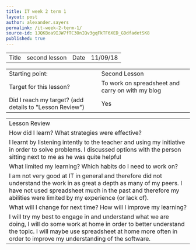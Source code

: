 ```yaml
---
title: IT week 2 term 1
layout: post
author: alexander.sayers
permalink: /it-week-2-term-1/
source-id: 1JQKBoa9IJW7fTC3OnIQv3gqFkTF6XED_GDdfadetSK8
published: true
---
```

<table>
  <tr>
    <td>Title</td>
    <td>second lesson</td>
    <td>Date</td>
    <td>11/09/18</td>
  </tr>
</table>


<table>
  <tr>
    <td>Starting point:</td>
    <td>Second Lesson</td>
  </tr>
  <tr>
    <td>Target for this lesson?</td>
    <td>To work on spreadsheet and carry on with my blog</td>
  </tr>
  <tr>
    <td>Did I reach my target? 
(add details to "Lesson Review")</td>
    <td>Yes</td>
  </tr>
</table>


<table>
  <tr>
    <td>Lesson Review</td>
  </tr>
  <tr>
    <td>How did I learn? What strategies were effective? </td>
  </tr>
  <tr>
    <td>I learnt by listening intently to the teacher and using my initiative in order to solve problems. I discussed options with the person sitting next to me as he was quite helpful</td>
  </tr>
  <tr>
    <td>What limited my learning? Which habits do I need to work on? </td>
  </tr>
  <tr>
    <td>I am not very good at IT in general and therefore did not understand the work in as great a depth as many of my peers. I have not used spreadsheet much in the past and therefore my abilities were limited by my experience (or lack of).</td>
  </tr>
  <tr>
    <td>What will I change for next time? How will I improve my learning?</td>
  </tr>
  <tr>
    <td>I will try my best to engage in and understand what we are doing, I will do some work at home in order to better understand the topic. I will maybe use spreadsheet at home more often in order to improve my understanding of the software.</td>
  </tr>
</table>


